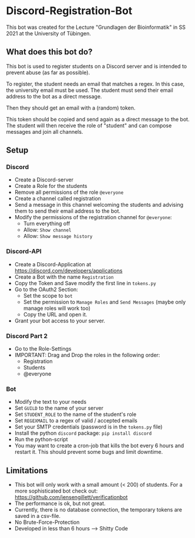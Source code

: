 # Discord-Registration-Bot
This bot was created for the Lecture "Grundlagen der Bioinformatik" in SS 2021 at the University of Tübingen.

## What does this bot do?
This bot is used to register students on a Discord server and is intended to prevent abuse (as far as possible).

To register, the student needs an email that matches a regex. In this case, the university email must be used.
The student must send their email address to the bot as a direct message.

Then they should get an email with a (random) token.

This token should be copied and send again as a direct message to the bot.
The student will then receive the role of "student" and can compose messages and join all channels.

## Setup
### Discord
- Create a Discord-server
- Create a Role for the students
- Remove all permissions of the role `@everyone`
- Create a channel called registration
- Send a message in this channel welcoming the students and advising them to send their email address to the bot.
- Modify the permissions of the registration channel for `@everyone`:
    - Turn everything off
    - Allow: `Show channel`
    - Allow: `Show message history`

### Discord-API
- Create a Discord-Application at https://discord.com/developers/applications
- Create a Bot with the name `Registration`
- Copy the Token and Save modify the first line in `tokens.py`
- Go to the OAuth2 Section:
    - Set the scope to `bot`
    - Set the permission to `Manage Roles` and `Send Messages` (maybe only manage roles will work too)
    - Copy the URL and open it. 
- Grant your bot access to your server.

### Discord Part 2
- Go to the Role-Settings
- IMPORTANT: Drag and Drop the roles in the following order:
    - Registration
    - Students
    - @everyone

### Bot
- Modify the text to your needs
- Set `GUILD` to the name of your server
- Set `STUDENT_ROLE` to the name of the student's role
- Set `REGEXMAIL` to a regex of valid / accepted emails
- Set your SMTP credentials (password is in the `tokens.py` file) 
- Install the python `discord` package: `pip install discord`
- Run the python-script
- You may want to create a cron-job that kills the bot every 6 hours and restart it. This should prevent some bugs and limit downtime.

## Limitations
- This bot will only work with a small amount (< 200) of students. For a more sophisticated bot check out:  https://github.com/jensengillett/verificationbot
- The performance is ok, but not great.
- Currently, there is no database connection, the temporary tokens are saved in a csv-file.
- No Brute-Force-Protection
- Developed in less than 6 hours --> Shitty Code
